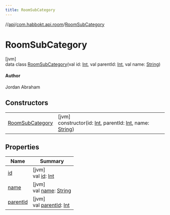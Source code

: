 ```yaml
---
title: RoomSubCategory
---
```

//[api](../../../index.html)/[com.habbokt.api.room](../index.html)/[RoomSubCategory](index.html)



# RoomSubCategory



[jvm]\
data class [RoomSubCategory](index.html)(val id: [Int](https://kotlinlang.org/api/latest/jvm/stdlib/kotlin/-int/index.html), val parentId: [Int](https://kotlinlang.org/api/latest/jvm/stdlib/kotlin/-int/index.html), val name: [String](https://kotlinlang.org/api/latest/jvm/stdlib/kotlin/-string/index.html))

#### Author



Jordan Abraham



## Constructors


| | |
|---|---|
| [RoomSubCategory](-room-sub-category.html) | [jvm]<br>constructor(id: [Int](https://kotlinlang.org/api/latest/jvm/stdlib/kotlin/-int/index.html), parentId: [Int](https://kotlinlang.org/api/latest/jvm/stdlib/kotlin/-int/index.html), name: [String](https://kotlinlang.org/api/latest/jvm/stdlib/kotlin/-string/index.html)) |


## Properties


| Name | Summary |
|---|---|
| [id](id.html) | [jvm]<br>val [id](id.html): [Int](https://kotlinlang.org/api/latest/jvm/stdlib/kotlin/-int/index.html) |
| [name](name.html) | [jvm]<br>val [name](name.html): [String](https://kotlinlang.org/api/latest/jvm/stdlib/kotlin/-string/index.html) |
| [parentId](parent-id.html) | [jvm]<br>val [parentId](parent-id.html): [Int](https://kotlinlang.org/api/latest/jvm/stdlib/kotlin/-int/index.html) |

